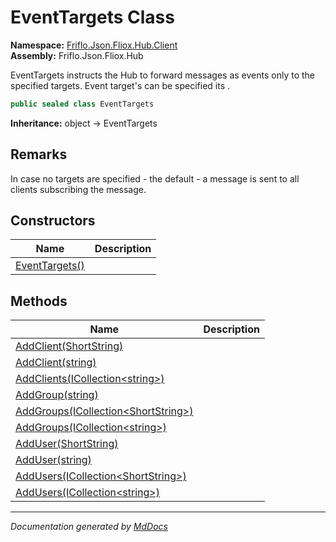 ﻿<!--  
  <auto-generated>   
    The contents of this file were generated by a tool.  
    Changes to this file may be list if the file is regenerated  
  </auto-generated>   
-->

# EventTargets Class

**Namespace:** [Friflo.Json.Fliox.Hub.Client](../index.md)  
**Assembly:** Friflo.Json.Fliox.Hub

EventTargets instructs the Hub to forward messages as events only to the specified targets.             Event target's can be specified its .

```csharp
public sealed class EventTargets
```

**Inheritance:** object → EventTargets

## Remarks

In case no targets are specified \- the default \- a message is sent to all clients subscribing the message.

## Constructors

| Name                                    | Description |
| --------------------------------------- | ----------- |
| [EventTargets()](constructors/index.md) |             |

## Methods

| Name                                                                                          | Description |
| --------------------------------------------------------------------------------------------- | ----------- |
| [AddClient(ShortString)](methods/AddClient.md#addclientshortstring)                           |             |
| [AddClient(string)](methods/AddClient.md#addclientstring)                                     |             |
| [AddClients(ICollection\<string\>)](methods/AddClients.md)                                    |             |
| [AddGroup(string)](methods/AddGroup.md)                                                       |             |
| [AddGroups(ICollection\<ShortString\>)](methods/AddGroups.md#addgroupsicollectionshortstring) |             |
| [AddGroups(ICollection\<string\>)](methods/AddGroups.md#addgroupsicollectionstring)           |             |
| [AddUser(ShortString)](methods/AddUser.md#addusershortstring)                                 |             |
| [AddUser(string)](methods/AddUser.md#adduserstring)                                           |             |
| [AddUsers(ICollection\<ShortString\>)](methods/AddUsers.md#addusersicollectionshortstring)    |             |
| [AddUsers(ICollection\<string\>)](methods/AddUsers.md#addusersicollectionstring)              |             |

___

*Documentation generated by [MdDocs](https://github.com/ap0llo/mddocs)*
